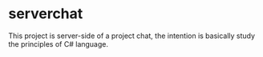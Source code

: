 # serverchat

This project is server-side of a project chat, the intention is basically study the principles of C# language.
